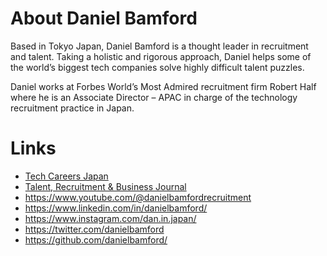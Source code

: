 # About Daniel Bamford

Based in Tokyo Japan, Daniel Bamford is a thought leader in recruitment and talent. Taking a holistic and rigorous approach, Daniel helps some of the world’s biggest tech companies solve highly difficult talent puzzles.

Daniel works at Forbes World’s Most Admired recruitment firm Robert Half where he is an Associate Director – APAC in charge of the technology recruitment practice in Japan.

# Links

- [Tech Careers Japan](https://techcareers.jp)
- [Talent, Recruitment & Business Journal](https://danielbamford.com/talent-recruitment-business-journal/)
- https://www.youtube.com/@danielbamfordrecruitment
- https://www.linkedin.com/in/danielbamford/
- https://www.instagram.com/dan.in.japan/
- https://twitter.com/danielbamford
- https://github.com/danielbamford/
